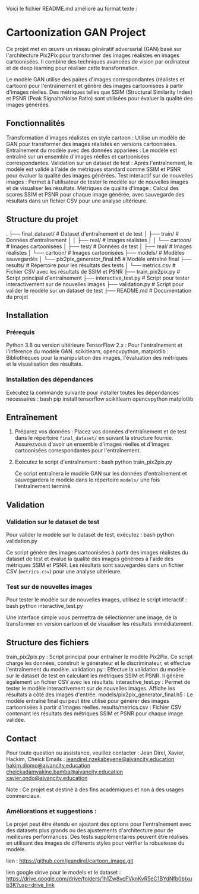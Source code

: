 Voici le fichier README.md amélioré au format texte :



# Cartoonization GAN Project

Ce projet met en œuvre un réseau génératif adversarial (GAN) basé sur l'architecture Pix2Pix pour transformer des images réalistes en images cartoonisées. Il combine des techniques avancées de vision par ordinateur et de deep learning pour réaliser cette transformation.

Le modèle GAN utilise des paires d'images correspondantes (réalistes et cartoon) pour l'entraînement et génère des images cartoonisées à partir d'images réelles. Des métriques telles que SSIM (Structural Similarity Index) et PSNR (Peak SignaltoNoise Ratio) sont utilisées pour évaluer la qualité des images générées.

## Fonctionnalités
 Transformation d'images réalistes en style cartoon : Utilise un modèle de GAN pour transformer des images réalistes en versions cartoonisées.
 Entraînement du modèle avec des données appariées : Le modèle est entraîné sur un ensemble d'images réelles et cartoonisées correspondantes.
 Validation sur un dataset de test : Après l'entraînement, le modèle est validé à l'aide de métriques standard comme SSIM et PSNR pour évaluer la qualité des images générées.
 Test interactif sur de nouvelles images : Permet à l'utilisateur de tester le modèle sur de nouvelles images et de visualiser les résultats.
 Métriques de qualité d'image : Calcul des scores SSIM et PSNR pour chaque image générée, avec sauvegarde des résultats dans un fichier CSV pour une analyse ultérieure.

## Structure du projet

.
├── final_dataset/          # Dataset d'entraînement et de test
│   ├── train/              # Données d'entraînement
│   │   ├── real/          # Images réalistes
│   │   └── cartoon/       # Images cartoonisées
│   ├── test/               # Données de test
│       ├── real/          # Images réalistes
│       └── cartoon/       # Images cartoonisées
├── models/                 # Modèles sauvegardés
│   └── pix2pix_generator_final.h5  # Modèle entraîné final
├── results/                # Répertoire pour les résultats des tests
│   └── metrics.csv         # Fichier CSV avec les résultats de SSIM et PSNR
├── train_pix2pix.py        # Script principal d'entraînement
├── interactive_test.py     # Script pour tester interactivement sur de nouvelles images
├── validation.py           # Script pour valider le modèle sur un dataset de test
├── README.md               # Documentation du projet


## Installation

### Prérequis
 Python 3.8 ou version ultérieure
 TensorFlow 2.x : Pour l'entraînement et l'inférence du modèle GAN.
 scikitlearn, opencvpython, matplotlib : Bibliothèques pour la manipulation des images, l'évaluation des métriques et la visualisation des résultats.

### Installation des dépendances
Exécutez la commande suivante pour installer toutes les dépendances nécessaires :
bash
pip install tensorflow scikitlearn opencvpython matplotlib


## Entraînement

1. Préparez vos données : Placez vos données d'entraînement et de test dans le répertoire `final_dataset/` en suivant la structure fournie. Assurezvous d'avoir un ensemble d'images réelles et d'images cartoonisées correspondantes pour l'entraînement.
2. Exécutez le script d'entraînement :
   bash
   python train_pix2pix.py
   
   Ce script entraînera le modèle GAN sur les données d'entraînement et sauvegardera le modèle dans le répertoire `models/` une fois l'entraînement terminé.

## Validation

### Validation sur le dataset de test
Pour valider le modèle sur le dataset de test, exécutez :
bash
python validation.py

Ce script génère des images cartoonisées à partir des images réalistes du dataset de test et évalue la qualité des images générées à l'aide des métriques SSIM et PSNR. Les résultats sont sauvegardés dans un fichier CSV (`metrics.csv`) pour une analyse ultérieure.

### Test sur de nouvelles images
Pour tester le modèle sur de nouvelles images, utilisez le script interactif :
bash
python interactive_test.py

Une interface simple vous permettra de sélectionner une image, de la transformer en version cartoon et de visualiser les résultats immédiatement.

## Structure des fichiers

 train_pix2pix.py : Script principal pour entraîner le modèle Pix2Pix. Ce script charge les données, construit le générateur et le discriminateur, et effectue l'entraînement du modèle.
 validation.py : Effectue la validation du modèle sur le dataset de test en calculant les métriques SSIM et PSNR. Il génère également un fichier CSV avec les résultats.
 interactive_test.py : Permet de tester le modèle interactivement sur de nouvelles images. Affiche les résultats à côté des images d'entrée.
 models/pix2pix_generator_final.h5 : Le modèle entraîné final qui peut être utilisé pour générer des images cartoonisées à partir d'images réelles.
 results/metrics.csv : Fichier CSV contenant les résultats des métriques SSIM et PSNR pour chaque image validée.

## Contact

Pour toute question ou assistance, veuillez contacter :
 Jean Direl, Xavier, Hackim, Cheick
 Emails : 
   jeandirel.nzekabeyene@aivancity.education
   hakim.djomo@aivancity.education
   cheickadamyakine.bamba@aivancity.education
   xavier.ondo@aivancity.education



Note : Ce projet est destiné à des fins académiques et non à des usages commerciaux.



### Améliorations et suggestions :
 Le projet peut être étendu en ajoutant des options pour l'entraînement avec des datasets plus grands ou des ajustements d'architecture pour de meilleures performances.
 Des tests supplémentaires peuvent être réalisés en utilisant des images de différents styles pour vérifier la robustesse du modèle.




 lien : https://github.com/jeandirel/cartoon_image.git

 lien google dirive pour le models et le dataset : https://drive.google.com/drive/folders/1h1Zw8vcFVknKvR5eC1BYdNfb0bIxub3K?usp=drive_link


